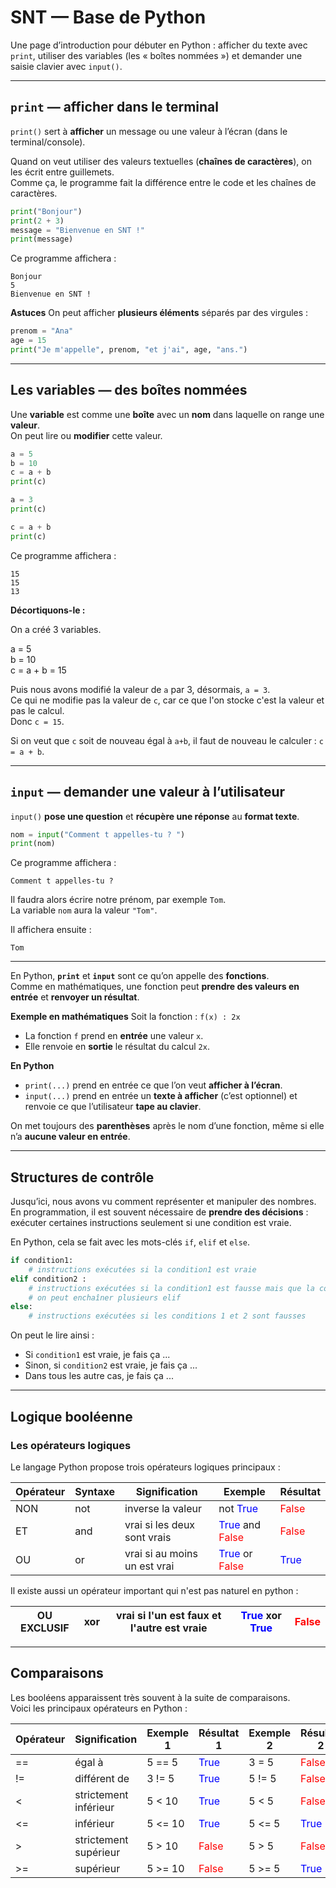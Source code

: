 # SNT — Base de Python

Une page d’introduction pour débuter en Python : afficher du texte avec `print`, utiliser des variables (les « boîtes nommées ») et demander une saisie clavier avec `input()`.

---

## `print` — afficher dans le terminal
`print()` sert à **afficher** un message ou une valeur à l’écran (dans le terminal/console).

Quand on veut utiliser des valeurs textuelles (**chaînes de caractères**), on les écrit entre guillemets.  
Comme ça, le programme fait la différence entre le code et les chaînes de caractères.

```python
print("Bonjour")
print(2 + 3)
message = "Bienvenue en SNT !"
print(message)
```

Ce programme affichera :

    Bonjour
    5
    Bienvenue en SNT !

**Astuces**
On peut afficher **plusieurs éléments** séparés par des virgules :

```python
prenom = "Ana"
age = 15
print("Je m'appelle", prenom, "et j'ai", age, "ans.")
```

---

## Les variables — des boîtes nommées
Une **variable** est comme une **boîte** avec un **nom** dans laquelle on range une **valeur**.  
On peut lire ou **modifier** cette valeur.

```python
a = 5
b = 10
c = a + b
print(c)

a = 3
print(c)

c = a + b
print(c)
```

Ce programme affichera :

    15
    15
    13 

**Décortiquons-le :**

On a créé 3 variables.

a = 5  
b = 10  
c = a + b = 15

Puis nous avons modifié la valeur de `a` par 3, désormais, `a = 3`.  
Ce qui ne modifie pas la valeur de `c`, car ce que l'on stocke c'est la valeur et pas le calcul.  
Donc `c = 15`.

Si on veut que `c` soit de nouveau égal à `a+b`, il faut de nouveau le calculer : `c = a + b`.

---

## `input` — demander une valeur à l’utilisateur
`input()` **pose une question** et **récupère une réponse** au **format texte**.

```python
nom = input("Comment t appelles-tu ? ")
print(nom)
```

Ce programme affichera :  

    Comment t appelles-tu ?

Il faudra alors écrire notre prénom, par exemple `Tom`.  
La variable `nom` aura la valeur `"Tom"`.

Il affichera ensuite :  

    Tom

-------

En Python, **`print`** et **`input`** sont ce qu’on appelle des **fonctions**.  
Comme en mathématiques, une fonction peut **prendre des valeurs en entrée** et **renvoyer un résultat**.

**Exemple en mathématiques**
Soit la fonction : `f(x) : 2x`

- La fonction `f` prend en **entrée** une valeur `x`.  
- Elle renvoie en **sortie** le résultat du calcul `2x`.

**En Python**  
- `print(...)` prend en entrée ce que l’on veut **afficher à l’écran**.  
- `input(...)` prend en entrée un **texte à afficher** (c’est optionnel) et renvoie ce que l’utilisateur **tape au clavier**.  

On met toujours des **parenthèses** après le nom d’une fonction, même si elle n’a **aucune valeur en entrée**.  

---
## Structures de contrôle

Jusqu’ici, nous avons vu comment représenter et manipuler des nombres.  
En programmation, il est souvent nécessaire de **prendre des décisions** :  
exécuter certaines instructions seulement si une condition est vraie.  

En Python, cela se fait avec les mots-clés `if`, `elif` et `else`.

```python
if condition1:
    # instructions exécutées si la condition1 est vraie
elif condition2 :
    # instructions exécutées si la condition1 est fausse mais que la condition2 est vraie
    # on peut enchaîner plusieurs elif
else:
    # instructions exécutées si les conditions 1 et 2 sont fausses
```

On peut le lire ainsi :

- Si `condition1` est vraie, je fais ça ...  
- Sinon, si `condition2` est vraie, je fais ça ...  
- Dans tous les autre cas, je fais ça ...  
---
## Logique booléenne

### Les opérateurs logiques

Le langage Python propose trois opérateurs logiques principaux :

|Opérateur|	Syntaxe|	Signification|	Exemple|	Résultat|
|--|--|--|--|--|
|NON	|not	|inverse la valeur	|not <span style="color:blue">True</span>	|<span style="color:red">False</span>|
|ET	|and	|vrai si les deux sont vrais	|<span style="color:blue">True</span> and <span style="color:red">False</span>	|<span style="color:red">False</span>|
|OU	|or	|vrai si au moins un est vrai|	<span style="color:blue">True</span> or <span style="color:red">False</span>|	<span style="color:blue">True</span>|

Il existe aussi un opérateur important qui n'est pas naturel en python :

|OU EXCLUSIF| xor |vrai si l'un est faux et l'autre est vraie|<span style="color:blue">True</span> xor <span style="color:blue">True</span>| <span style="color:red">False</span>|
|--|--|--|--|--|

---
## Comparaisons

Les booléens apparaissent très souvent à la suite de comparaisons.  
Voici les principaux opérateurs en Python :

|Opérateur  |Signification |Exemple 1 |Résultat 1|Exemple 2|Résultat 2|
|--|--|--|--|--|--|
|==|égal à|5 == 5|<span style="color:blue">True</span>|3 = 5|<span style="color:red">False</span>|
|!=|différent de|3 != 5|<span style="color:blue">True</span>|5 != 5|<span style="color:red">False</span>|
|<|strictement inférieur|5 < 10|<span style="color:blue">True</span>|5 < 5|<span style="color:red">False</span>|
|<=|inférieur|5 <= 10|<span style="color:blue">True</span>|5 <= 5|<span style="color:blue">True</span>|
|>|strictement supérieur|5 > 10|<span style="color:red">False</span>|5 > 5|<span style="color:red">False</span>|
|>=|supérieur|5 >= 10|<span style="color:red">False</span>|5 >= 5|<span style="color:blue">True</span>|